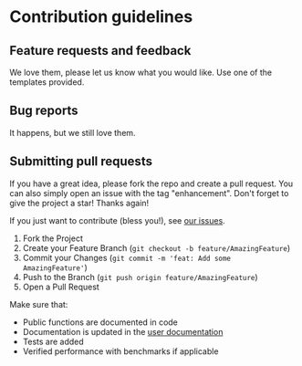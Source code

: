 # Contribution guidelines

## Feature requests and feedback

We love them, please let us know what you would like. Use one of the templates provided.

## Bug reports

It happens, but we still love them.

## Submitting pull requests

If you have a great idea, please fork the repo and create a pull request. You can also simply open an issue with the tag "enhancement".
Don't forget to give the project a star! Thanks again!

If you just want to contribute (bless you!), see [our issues](https://github.com/bosun-ai/swiftide/issues).

1. Fork the Project
2. Create your Feature Branch (`git checkout -b feature/AmazingFeature`)
3. Commit your Changes (`git commit -m 'feat: Add some AmazingFeature'`)
4. Push to the Branch (`git push origin feature/AmazingFeature`)
5. Open a Pull Request

Make sure that:

- Public functions are documented in code
- Documentation is updated in the [user documentation](https://github.com/bosun-ai/swiftide-website)
- Tests are added
- Verified performance with benchmarks if applicable
